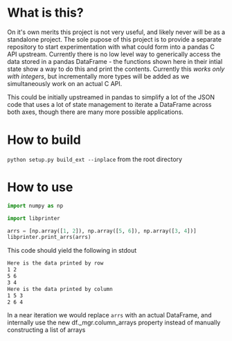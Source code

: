 # What is this?

On it's own merits this project is not very useful, and likely never will be as a standalone project. The sole pupose of this project is to provide a separate repository to start experimentation with what could form into a pandas C API upstream. Currently there is no low level way to generically access the data stored in a pandas DataFrame - the functions shown here in their intial state show a way to do this and print the contents.  Currently this *works only with integers*, but incrementally more types will be added as we simultaneously work on an actual C API.

This could be initially upstreamed in pandas to simplify a lot of the JSON code that uses a lot of state management to iterate a DataFrame across both axes, though there are many more possible applications.

# How to build

`python setup.py build_ext --inplace` from the root directory

# How to use

```python
import numpy as np

import libprinter

arrs = [np.array([1, 2]), np.array([5, 6]), np.array([3, 4])]
libprinter.print_arrs(arrs)
```

This code should yield the following in stdout

```sh
Here is the data printed by row
1 2
5 6
3 4
Here is the data printed by column
1 5 3
2 6 4
```

In a near iteration we would replace `arrs` with an actual DataFrame, and internally use the new df._mgr.column_arrays property instead of manually constructing a list of arrays
